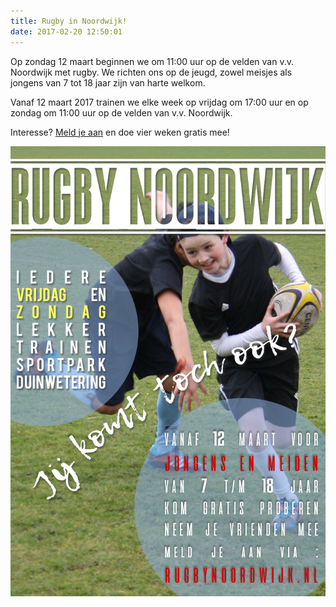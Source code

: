 ```yaml
---
title: Rugby in Noordwijk!
date: 2017-02-20 12:50:01
---
```



Op zondag 12 maart beginnen we om 11:00 uur op de velden van v.v. Noordwijk met rugby. We richten ons op de jeugd, zowel meisjes als jongens van 7 tot 18 jaar zijn van harte welkom. 

Vanaf 12 maart 2017 trainen we elke week op vrijdag om 17:00 uur en op zondag om 11:00 uur op de velden van v.v. Noordwijk. 

Interesse? <a href="/aanmelden/">Meld je aan</a> en doe vier weken gratis mee!

<img src="/assets/images/promotie/posterv1.jpg">
